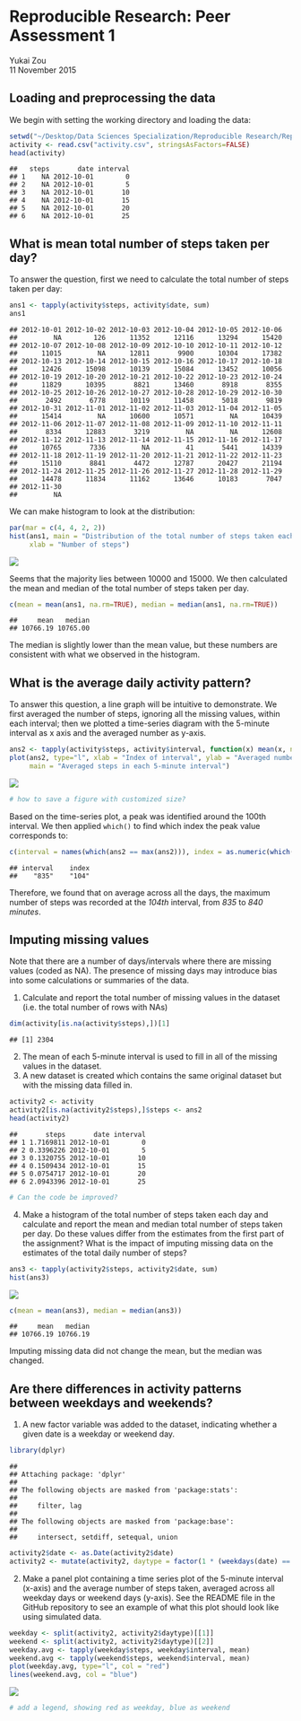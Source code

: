 # Reproducible Research: Peer Assessment 1
Yukai Zou  
11 November 2015  

## Loading and preprocessing the data

We begin with setting the working directory and loading the data:

```r
setwd("~/Desktop/Data Sciences Specialization/Reproducible Research/RepData_PeerAssessment1/")
activity <- read.csv("activity.csv", stringsAsFactors=FALSE)
head(activity)
```

```
##   steps       date interval
## 1    NA 2012-10-01        0
## 2    NA 2012-10-01        5
## 3    NA 2012-10-01       10
## 4    NA 2012-10-01       15
## 5    NA 2012-10-01       20
## 6    NA 2012-10-01       25
```


## What is mean total number of steps taken per day?

To answer the question, first we need to calculate the total number of steps taken per day:

```r
ans1 <- tapply(activity$steps, activity$date, sum)
ans1
```

```
## 2012-10-01 2012-10-02 2012-10-03 2012-10-04 2012-10-05 2012-10-06 
##         NA        126      11352      12116      13294      15420 
## 2012-10-07 2012-10-08 2012-10-09 2012-10-10 2012-10-11 2012-10-12 
##      11015         NA      12811       9900      10304      17382 
## 2012-10-13 2012-10-14 2012-10-15 2012-10-16 2012-10-17 2012-10-18 
##      12426      15098      10139      15084      13452      10056 
## 2012-10-19 2012-10-20 2012-10-21 2012-10-22 2012-10-23 2012-10-24 
##      11829      10395       8821      13460       8918       8355 
## 2012-10-25 2012-10-26 2012-10-27 2012-10-28 2012-10-29 2012-10-30 
##       2492       6778      10119      11458       5018       9819 
## 2012-10-31 2012-11-01 2012-11-02 2012-11-03 2012-11-04 2012-11-05 
##      15414         NA      10600      10571         NA      10439 
## 2012-11-06 2012-11-07 2012-11-08 2012-11-09 2012-11-10 2012-11-11 
##       8334      12883       3219         NA         NA      12608 
## 2012-11-12 2012-11-13 2012-11-14 2012-11-15 2012-11-16 2012-11-17 
##      10765       7336         NA         41       5441      14339 
## 2012-11-18 2012-11-19 2012-11-20 2012-11-21 2012-11-22 2012-11-23 
##      15110       8841       4472      12787      20427      21194 
## 2012-11-24 2012-11-25 2012-11-26 2012-11-27 2012-11-28 2012-11-29 
##      14478      11834      11162      13646      10183       7047 
## 2012-11-30 
##         NA
```
We can make histogram to look at the distribution:

```r
par(mar = c(4, 4, 2, 2))
hist(ans1, main = "Distribution of the total number of steps taken each day",
     xlab = "Number of steps")
```

![](PA1_template_files/figure-html/unnamed-chunk-3-1.png) 

Seems that the majority lies between 10000 and 15000. We then calculated the mean and median of the total number of steps taken per day.

```r
c(mean = mean(ans1, na.rm=TRUE), median = median(ans1, na.rm=TRUE))
```

```
##     mean   median 
## 10766.19 10765.00
```
The median is slightly lower than the mean value, but these numbers are consistent with what we observed in the histogram.


## What is the average daily activity pattern?

To answer this question, a line graph will be intuitive to demonstrate. We first averaged the number of steps, ignoring all the missing values, within each interval; then we plotted a time-series diagram with the 5-minute interval as x axis and the averaged number as y-axis.

```r
ans2 <- tapply(activity$steps, activity$interval, function(x) mean(x, na.rm=TRUE))
plot(ans2, type="l", xlab = "Index of interval", ylab = "Averaged number of steps",
     main = "Averaged steps in each 5-minute interval")
```

![](PA1_template_files/figure-html/unnamed-chunk-5-1.png) 

```r
# how to save a figure with customized size?
```

Based on the time-series plot, a peak was identified around the 100th interval. We then applied `which()` to find which index the peak value corresponds to:

```r
c(interval = names(which(ans2 == max(ans2))), index = as.numeric(which(ans2 == max(ans2))))
```

```
## interval    index 
##    "835"    "104"
```
Therefore, we found that on average across all the days, the maximum number of steps was recorded at the *104th* interval, from *835* to *840 minutes*.

## Imputing missing values

Note that there are a number of days/intervals where there are missing values (coded as NA). The presence of missing days may introduce bias into some calculations or summaries of the data.
1. Calculate and report the total number of missing values in the dataset (i.e. the total number of rows with NAs)

```r
dim(activity[is.na(activity$steps),])[1]
```

```
## [1] 2304
```
2. The mean of each 5-minute interval is used to fill in all of the missing values in the dataset. 
3. A new dataset is created which contains the same original dataset but with the missing data filled in.

```r
activity2 <- activity
activity2[is.na(activity2$steps),]$steps <- ans2
head(activity2)
```

```
##       steps       date interval
## 1 1.7169811 2012-10-01        0
## 2 0.3396226 2012-10-01        5
## 3 0.1320755 2012-10-01       10
## 4 0.1509434 2012-10-01       15
## 5 0.0754717 2012-10-01       20
## 6 2.0943396 2012-10-01       25
```

```r
# Can the code be improved?
```
4. Make a histogram of the total number of steps taken each day and calculate and report the mean and median total number of steps taken per day. Do these values differ from the estimates from the first part of the assignment? What is the impact of imputing missing data on the estimates of the total daily number of steps?

```r
ans3 <- tapply(activity2$steps, activity2$date, sum)
hist(ans3)
```

![](PA1_template_files/figure-html/unnamed-chunk-9-1.png) 

```r
c(mean = mean(ans3), median = median(ans3))
```

```
##     mean   median 
## 10766.19 10766.19
```
Imputing missing data did not change the mean, but the median was changed.


## Are there differences in activity patterns between weekdays and weekends?

1. A new factor variable was added to the dataset, indicating whether a given date is a weekday or weekend day.

```r
library(dplyr)
```

```
## 
## Attaching package: 'dplyr'
## 
## The following objects are masked from 'package:stats':
## 
##     filter, lag
## 
## The following objects are masked from 'package:base':
## 
##     intersect, setdiff, setequal, union
```

```r
activity2$date <- as.Date(activity2$date)
activity2 <- mutate(activity2, daytype = factor(1 * (weekdays(date) == "Saturday" | weekdays(date) == "Sunday"), labels = c("weekday", "weekend")))
```
2. Make a panel plot containing a time series plot of the 5-minute interval (x-axis) and the average number of steps taken, averaged across all weekday days or weekend days (y-axis). See the README file in the GitHub repository to see an example of what this plot should look like using simulated data.

```r
weekday <- split(activity2, activity2$daytype)[[1]]
weekend <- split(activity2, activity2$daytype)[[2]]
weekday.avg <- tapply(weekday$steps, weekday$interval, mean)
weekend.avg <- tapply(weekend$steps, weekend$interval, mean)
plot(weekday.avg, type="l", col = "red")
lines(weekend.avg, col = "blue")
```

![](PA1_template_files/figure-html/unnamed-chunk-11-1.png) 

```r
# add a legend, showing red as weekday, blue as weekend
```
